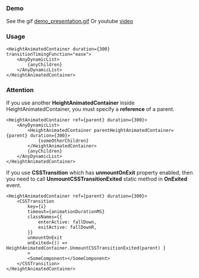 ### Demo

See the gif [demo_presentation.gif](https://github.com/AleksanderZverev/HeightAnimatedContainer/blob/master/demo_presentation.gif)
Or youtube [video](https://www.youtube.com/watch?v=IqUgMOFOdsU)


### Usage

```tsx
<HeightAnimatedContainer duration={300} transitionTimingFunction="ease">
	<AnyDynamicList>
		{anyChildren}
	</AnyDynamicList>
</HeightAnimatedContainer>
```

### Attention 

If you use another **HeightAnimatedContainer** inside HeightAnimatedContainer, you must specify a **reference** of a parent.

```tsx
<HeightAnimatedContainer ref={parent} duration={300}>
	<AnyDynamicList>
		<HeightAnimatedContainer parentHeightAnimatedContainer={parent} duration={300}>
			{someOtherChildren}
		</HeightAnimatedContainer>
		{anyChildren}
	</AnyDynamicList>
</HeightAnimatedContainer>
```

If you use **CSSTransition** which has **unmountOnExit** property enabled, then you need to call **UnmountCSSTransitionExited** static method in **OnExited** event.

```tsx
<HeightAnimatedContainer ref={parent} duration={300}>
    <CSSTransition
        key={i}
        timeout={animationDurationMS}
        classNames={{
            enterActive: fallDown,
            exitActive: fallDownR,
        }}
        unmountOnExit
        onExited={() => HeightAnimatedContainer.UnmountCSSTransitionExited(parent) }
        >
        <SomeComponent></SomeComponent>
    </CSSTransition>
</HeightAnimatedContainer>
```

